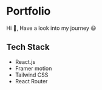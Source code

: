 # Portfolio

Hi 👋, Have a look into my journey 😃

## Tech Stack

- React.js
- Framer motion
- Tailwind CSS
- React Router

